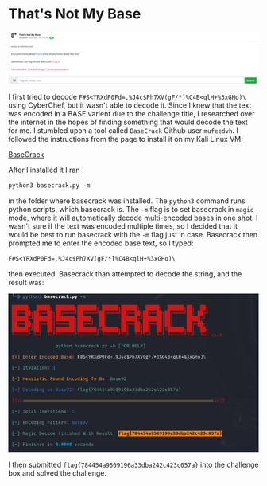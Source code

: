 # That's Not My Base

![](../images/thats-not-my-base-part-1.png)

I first tried to decode `F#S<YRXdP0Fd=,%J4c$Ph7XV(gF/*]%C4B<qlH+%3xGHo)\` using CyberChef, but it wasn't able to decode it. Since I knew that the text was encoded in a BASE varient due to the challenge title, I researched over the internet in the hopes of finding something that would decode the text for me. I stumbled upon a tool called `BaseCrack` Github user `mufeedvh`. I followed the instructions from the page to install it on my Kali Linux VM:

[BaseCrack](https://github.com/mufeedvh/basecrack?tab=readme-ov-file#installation)

After I installed it I ran
```txt
python3 basecrack.py -m
```
in the folder where basecrack was installed. The `python3` command runs python scripts, which basecrack is. The `-m` flag is to set basecrack in `magic` mode, where it will automatically decode multi-encoded bases in one shot. I wasn't sure if the text was encoded multiple times, so I decided that it would be best to run basecrack with the `-m` flag just in case. Basecrack then prompted me to enter the encoded base text, so I typed:

```txt
F#S<YRXdP0Fd=,%J4c$Ph7XV(gF/*]%C4B<qlH+%3xGHo)\
```
then executed. Basecrack than attempted to decode the string, and the result was:

![](../images/thats-not-my-base-part-2.png)

I then submitted `flag{784454a9509196a33dba242c423c057a}` into the challenge box and solved the challenge.
